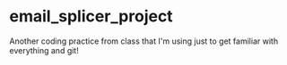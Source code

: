 # email_splicer_project
Another coding practice from class that I'm using just to get familiar with everything and git!
